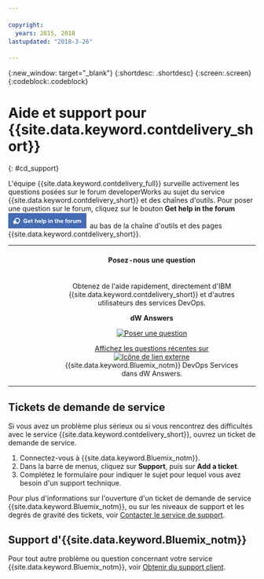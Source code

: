```yaml
---

copyright:
  years: 2015, 2018
lastupdated: "2018-3-26"

---
```


{:new_window: target="_blank"}
{:shortdesc: .shortdesc}
{:screen:.screen}
{:codeblock:.codeblock}


# Aide et support pour {{site.data.keyword.contdelivery_short}}    
{: #cd_support}  

L'équipe {{site.data.keyword.contdelivery_full}} surveille activement les questions posées sur le forum developerWorks au sujet du service {{site.data.keyword.contdelivery_short}} et des chaînes d'outils. Pour poser une question sur le forum, cliquez sur le bouton **Get help in the forum** ![Bouton **Get help in the forum**](images/get_help_in_the_forum.png) au bas de la chaîne d'outils et des pages {{site.data.keyword.contdelivery_short}}.

<table>
<tr>
<th style="width:20%"> &nbsp; &nbsp; &nbsp;</th>
 <th style="text-align:center;width=60%">
 <strong>Posez-nous une question</strong> </th>
<th> &nbsp; &nbsp; &nbsp;</th>
</tr>
<tr>
<td> </td>
  <td align="center">
  <p>Obtenez de l'aide rapidement, directement d'IBM {{site.data.keyword.contdelivery_short}} et d'autres utilisateurs des services DevOps.</p>
  <b>dW Answers</b>
  <p>
   <a class="xref" href="https://developer.ibm.com/answers/questions/ask/?topics=devops-services,bluemix" target="_blank" title="(S'ouvre dans un nouvel onglet ou une nouvelle fenêtre)"><img class="image" src="images/ask-a-question.png" alt="Poser une question"/></a></p>
   <p>
    <a class="xref" href="https://developer.ibm.com/answers/topics/devops-services.html" target="_blank" title="(S'ouvre dans un nouvel onglet ou une nouvelle fenêtre)">Affichez les questions récentes sur <img class="image" src="../../icons/launch-glyph.svg" alt="Icône de lien externe"/></a> {{site.data.keyword.Bluemix_notm}} DevOps Services dans dW Answers.</p>
 </td>
 <td></td>
    </tr>
  </table>  


## Tickets de demande de service

Si vous avez un problème plus sérieux ou si vous rencontrez des difficultés avec le service {{site.data.keyword.contdelivery_short}}, ouvrez un ticket de demande de service.    

1. Connectez-vous à {{site.data.keyword.Bluemix_notm}}.
1. Dans la barre de menus, cliquez sur **Support**, puis sur **Add a ticket**.
1. Complétez le formulaire pour indiquer le sujet pour lequel vous avez besoin d'un support technique.

Pour plus d'informations sur l'ouverture d'un ticket de demande de service {{site.data.keyword.Bluemix_notm}}, ou sur les niveaux de support et les degrés de gravité des tickets, voir [Contacter le service de support](https://console.bluemix.net/docs/support/index.html#contacting-support).


## Support d'{{site.data.keyword.Bluemix_notm}}
Pour tout autre problème ou question concernant votre service {{site.data.keyword.Bluemix_notm}}, voir [Obtenir du support client](https://www.{DomainName}/docs/support/index.html#getting-customer-support).
